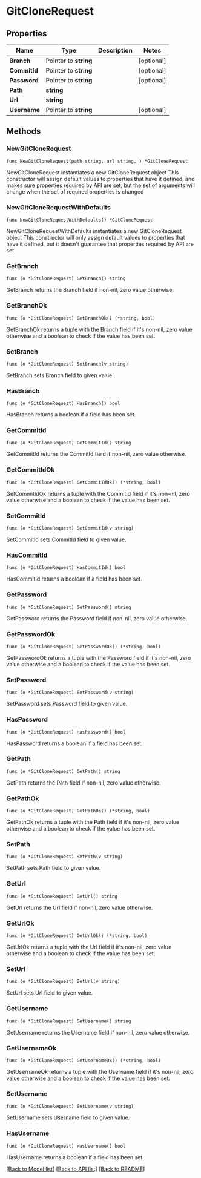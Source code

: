 # GitCloneRequest

## Properties

Name | Type | Description | Notes
------------ | ------------- | ------------- | -------------
**Branch** | Pointer to **string** |  | [optional] 
**CommitId** | Pointer to **string** |  | [optional] 
**Password** | Pointer to **string** |  | [optional] 
**Path** | **string** |  | 
**Url** | **string** |  | 
**Username** | Pointer to **string** |  | [optional] 

## Methods

### NewGitCloneRequest

`func NewGitCloneRequest(path string, url string, ) *GitCloneRequest`

NewGitCloneRequest instantiates a new GitCloneRequest object
This constructor will assign default values to properties that have it defined,
and makes sure properties required by API are set, but the set of arguments
will change when the set of required properties is changed

### NewGitCloneRequestWithDefaults

`func NewGitCloneRequestWithDefaults() *GitCloneRequest`

NewGitCloneRequestWithDefaults instantiates a new GitCloneRequest object
This constructor will only assign default values to properties that have it defined,
but it doesn't guarantee that properties required by API are set

### GetBranch

`func (o *GitCloneRequest) GetBranch() string`

GetBranch returns the Branch field if non-nil, zero value otherwise.

### GetBranchOk

`func (o *GitCloneRequest) GetBranchOk() (*string, bool)`

GetBranchOk returns a tuple with the Branch field if it's non-nil, zero value otherwise
and a boolean to check if the value has been set.

### SetBranch

`func (o *GitCloneRequest) SetBranch(v string)`

SetBranch sets Branch field to given value.

### HasBranch

`func (o *GitCloneRequest) HasBranch() bool`

HasBranch returns a boolean if a field has been set.

### GetCommitId

`func (o *GitCloneRequest) GetCommitId() string`

GetCommitId returns the CommitId field if non-nil, zero value otherwise.

### GetCommitIdOk

`func (o *GitCloneRequest) GetCommitIdOk() (*string, bool)`

GetCommitIdOk returns a tuple with the CommitId field if it's non-nil, zero value otherwise
and a boolean to check if the value has been set.

### SetCommitId

`func (o *GitCloneRequest) SetCommitId(v string)`

SetCommitId sets CommitId field to given value.

### HasCommitId

`func (o *GitCloneRequest) HasCommitId() bool`

HasCommitId returns a boolean if a field has been set.

### GetPassword

`func (o *GitCloneRequest) GetPassword() string`

GetPassword returns the Password field if non-nil, zero value otherwise.

### GetPasswordOk

`func (o *GitCloneRequest) GetPasswordOk() (*string, bool)`

GetPasswordOk returns a tuple with the Password field if it's non-nil, zero value otherwise
and a boolean to check if the value has been set.

### SetPassword

`func (o *GitCloneRequest) SetPassword(v string)`

SetPassword sets Password field to given value.

### HasPassword

`func (o *GitCloneRequest) HasPassword() bool`

HasPassword returns a boolean if a field has been set.

### GetPath

`func (o *GitCloneRequest) GetPath() string`

GetPath returns the Path field if non-nil, zero value otherwise.

### GetPathOk

`func (o *GitCloneRequest) GetPathOk() (*string, bool)`

GetPathOk returns a tuple with the Path field if it's non-nil, zero value otherwise
and a boolean to check if the value has been set.

### SetPath

`func (o *GitCloneRequest) SetPath(v string)`

SetPath sets Path field to given value.


### GetUrl

`func (o *GitCloneRequest) GetUrl() string`

GetUrl returns the Url field if non-nil, zero value otherwise.

### GetUrlOk

`func (o *GitCloneRequest) GetUrlOk() (*string, bool)`

GetUrlOk returns a tuple with the Url field if it's non-nil, zero value otherwise
and a boolean to check if the value has been set.

### SetUrl

`func (o *GitCloneRequest) SetUrl(v string)`

SetUrl sets Url field to given value.


### GetUsername

`func (o *GitCloneRequest) GetUsername() string`

GetUsername returns the Username field if non-nil, zero value otherwise.

### GetUsernameOk

`func (o *GitCloneRequest) GetUsernameOk() (*string, bool)`

GetUsernameOk returns a tuple with the Username field if it's non-nil, zero value otherwise
and a boolean to check if the value has been set.

### SetUsername

`func (o *GitCloneRequest) SetUsername(v string)`

SetUsername sets Username field to given value.

### HasUsername

`func (o *GitCloneRequest) HasUsername() bool`

HasUsername returns a boolean if a field has been set.


[[Back to Model list]](../README.md#documentation-for-models) [[Back to API list]](../README.md#documentation-for-api-endpoints) [[Back to README]](../README.md)


